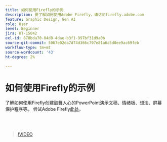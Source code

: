 ```yaml
---
title: 如何使用Firefly的示例
description: 要了解如何使用Adobe Firefly，请访问firefly.adobe.com
feature: Graphic Design, Gen AI
role: User
level: Beginner
jira: KT-15042
exl-id: 878bda70-04d0-4dae-b3f1-997bf31d9a0b
source-git-commit: 5067e02da7d74d366c797e81a6a5d0ee9ac69feb
workflow-type: tm+mt
source-wordcount: '43'
ht-degree: 2%

---
```


# 如何使用Firefly的示例

了解如何使用Firefly创建鼓舞人心的PowerPoint演示文稿、情绪板、想法、屏幕保护程序等。 尝试Adobe Firefly[此处](https://firefly.adobe.com/)。

<br> 

>[!VIDEO](https://video.tv.adobe.com/v/3427611?quality=12&learn=on&hidetitle=true)
